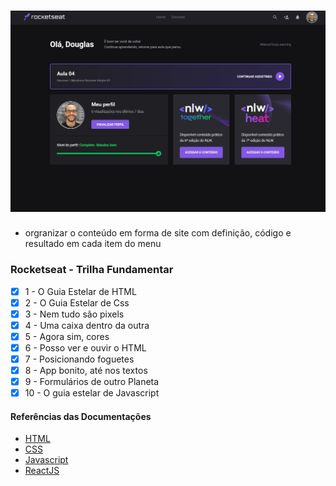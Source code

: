 <h1 align="center">
    <img alt="Rocketseat Discover" src=".github/rocketseat.jpg" />
</h1>

- orgranizar o conteúdo em forma de site com definição, código e resultado em cada item do menu

### Rocketseat - Trilha Fundamentar 
- [x] 1 - O Guia Estelar de HTML 
- [x] 2 - O Guia Estelar de Css 
- [x] 3 - Nem tudo são pixels
- [x] 4 - Uma caixa dentro da outra
- [x] 5 - Agora sim, cores
- [x] 6 - Posso ver e ouvir o HTML
- [x] 7 - Posicionando foguetes
- [x] 8 - App bonito, até nos textos
- [x] 9 - Formulários de outro Planeta
- [x] 10 - O guia estelar de Javascript

#### Referências das Documentações

- [HTML](https://developer.mozilla.org/en-US/docs/Web/HTML)
- [CSS](https://developer.mozilla.org/en-US/docs/Web/CSS)
- [Javascript](https://developer.mozilla.org/en-US/docs/Web/JavaScript)
- [ReactJS](https://reactjs.org/docs/getting-started.html)
